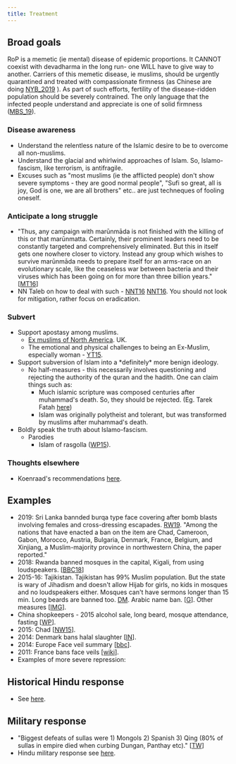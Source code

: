 ```yaml
---
title: Treatment
---
```


## Broad goals

RoP is a memetic (ie mental) disease of epidemic proportions. It CANNOT coexist with devadharma in the long run- one WILL have to give way to another. Carriers of this memetic disease, ie muslims, should be urgently quarantined and treated with compassionate firmness (as Chinese are doing [NYB_2019](https://www.nybooks.com/articles/2019/02/07/reeducating-xinjiangs-muslims/) ). As part of such efforts, fertility of the disease-ridden population should be severely contrained. The only language that the infected people understand and appreciate is one of solid firmness ([MBS_19](https://www.newsweek.com/saudi-arabia-mohammad-bin-salman-defends-china-concentration-camps-muslims-1340592)).

### Disease awareness
- Understand the relentless nature of the Islamic desire to be to overcome all non-muslims. 
- Understand the glacial and whirlwind approaches of Islam. So, Islamo-fascism, like terrorism, is antifragile.
- Excuses such as "most muslims (ie the afflicted people) don't show severe symptoms - they are good normal people", "Sufi so great, all is joy, God is one, we are all brothers" etc.. are just techneques of fooling oneself.

### Anticipate a long struggle
- "Thus, any campaign with marūnmāda is not finished with the killing of this or that marūnmatta. Certainly, their prominent leaders need to be constantly targeted and comprehensively eliminated. But this in itself gets one nowhere closer to victory. Instead any group which wishes to survive marūnmāda needs to prepare itself for an arms-race on an evolutionary scale, like the ceaseless war between bacteria and their viruses which has been going on for more than three billion years." \[[MT16](https://manasataramgini.wordpress.com/2016/07/09/a-geopolitical-package-july-2016/)\]
- NN Taleb on how to deal with such - [NNT16](https://twitter.com/nntaleb/status/776691991887347713) [NNT16](http://i.imgur.com/t0fFA6d.jpg). You should not look for mitigation, rather focus on eradication.

### Subvert
- Support apostasy among muslims.
    - [Ex muslims of North America](http://www.exmna.org/). UK.
    - The emotional and physical challenges to being an Ex-Muslim, especially woman - [YT15](https://www.youtube.com/watch?v=aW7wRfuSw0A).
- Support subversion of Islam into a \*definitely\* more benign ideology.
    - No half-measures - this necessarily involves questioning and rejecting the authority of the quran and the hadith. One can claim things such as:
        - Much islamic scripture was composed centuries after muhammad's death. So, they should be rejected. (Eg. Tarek Fatah [here](http://tarekfatah.com/what-is-the-difference-between-a-muslim-and-an-islamist/))
        - Islam was originally polytheist and tolerant, but was transformed by muslims after muhammad's death.
- Boldly speak the truth about Islamo-fascism.
    - Parodies
        - Islam of rasgolla ([WP15](https://agnimaan.wordpress.com/2015/12/06/welcome-to-the-true-islam/)).

### Thoughts elsewhere
- Koenraad's recommendations [here](http://koenraadelst.blogspot.com/2014/12/the-gentle-cure-for-intolerance.html).

## Examples
- 2019: Sri Lanka bannded burqa type face covering after bomb blasts involving females and cross-dressing escapades. [RW19](https://www.republicworld.com/world-news/rest-of-the-world-news/sri-lanka-bans-all-facial-covering-from-april-29-in-the-wake-of-serial-blasts). "Among the nations that have enacted a ban on the item are Chad, Cameroon, Gabon, Morocco, Austria, Bulgaria, Denmark, France, Belgium, and Xinjiang, a Muslim-majority province in northwestern China, the paper reported."
- 2018: Rwanda banned mosques in the capital, Kigali, from using loudspeakers. \[[BBC18](http://www.bbc.com/news/world-africa-43413645)\]
- 2015-16: Tajikistan. Tajikistan has 99% Muslim population. But the state is wary of Jihadism and doesn't allow Hijab for girls, no kids in mosques and no loudspeakers either. Mosques can't have sermons longer than 15 min. Long beards are banned too. [DM](https://www.dailymail.co.uk/news/article-3409790/Tajikistan-removes-headscarves-1-700-women-shaves-beards-13-000-men-tackle-jihadism.html?ito=amp_twitter_share-top).  Arabic name ban. \[[G](http://www.theguardian.com/world/2015/may/08/tajikistan-islam-arabic-names-crackdown)\]. Other measures \[[IMG](http://i.imgur.com/oW5k6sZ.png)\].
- China shopkeepers - 2015 alcohol sale, long beard, mosque attendance, fasting \[[WP](http://www.washingtonpost.com/blogs/worldviews/wp/2015/05/05/china-orders-muslim-shopkeepers-to-sell-alcohol-cigarettes-to-weaken-islam/?postshare=4441430823253623)\].
- 2015: Chad \[[NW15](http://europe.newsweek.com/chad-bans-burqas-after-boko-haram-suicide-bombings-328927?utm_content=bufferb7c16&utm_medium=social&utm_source=twitter.com&utm_campaign=buffer)\].
- 2014: Denmark bans halal slaughter \[[IN](http://www.independent.co.uk/news/world/europe/denmark-bans-halal-and-kosher-slaughter-as-minister-says-animal-rights-come-before-religion-9135580.html)\].
- 2014: Europe Face veil summary \[[bbc](http://www.bbc.com/news/world-europe-13038095)\].
- 2011: France bans face veils \[[wiki](https://en.wikipedia.org/wiki/French_ban_on_face_covering)\].
- Examples of more severe repression:

## Historical Hindu response

- See [here](../../abe-disease/).

## Military response

- "Biggest defeats of sullas were 1) Mongols 2) Spanish 3) Qing (80% of sullas in empire died when curbing Dungan, Panthay etc)." \[[TW](https://twitter.com/search?src=typd&q=from%3Arjrasva%20dungan)\]
- Hindu military response see [here](../../../../polity/external-affairs/defence/).
